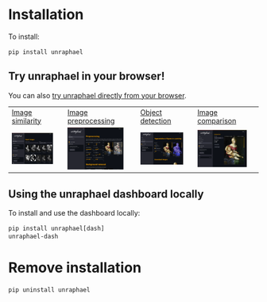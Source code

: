 # Installation

To install:

```console
pip install unraphael
```

## Try unraphael in your browser!

You can also [try unraphael directly from your browser](https://unraphael.streamlit.app/).

<table>
  <tr>
     <td><a href =https://unraphael.streamlit.app/image_similarity>Image similarity</a></td>
     <td><a href =https://unraphael.streamlit.app/image_similarity>Image preprocessing</a></td>
     <td><a href =https://unraphael.streamlit.app/image_similarity>Object detection</a></td>
     <td><a href =https://unraphael.streamlit.app/image_similarity>Image comparison</a></td>
  </tr>
  <tr>
    <td><img src="docs/_static/dash_image_sim.png" alt="Image similarity" width="85%"/></td>
    <td><img src="docs/_static/dash_preprocess.png" alt="Image preprocessing" width="85%"/></td>
    <td><img src="docs/_static/dash_detect.png" alt="Object detection" width="85%"/></td>
    <td><img src="docs/_static/dash_compare.png" alt="Image comparison" width="85%"/></td>
  </tr>
</table>

## Using the unraphael dashboard locally

To install and use the dashboard locally:

```console
pip install unraphael[dash]
unraphael-dash
```


# Remove installation

```console
pip uninstall unraphael
```
